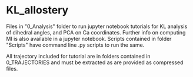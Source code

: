 # KL_allostery

Files in "0_Analysis" folder to run jupyter notebook tutorials for KL analysis of dihedral angles, and PCA on Ca coordinates. 
Further info on computing MI is also available in a jupyter notebook. 
Scripts contained in folder "Scripts" have command line .py scripts to run the same.

All trajectory included for tutorial are in folders contained in 0_TRAJECTORIES and must be extracted as are provided as compressed files.

